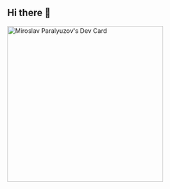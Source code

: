 ## Hi there 👋

<!--
**paralyuzov/Paralyuzov** is a ✨ _special_ ✨ repository because its `README.md` (this file) appears on your GitHub profile.

Here are some ideas to get you started:

- 🔭 I’m currently working on ...
- 🌱 I’m currently learning ...
- 👯 I’m looking to collaborate on ...
- 🤔 I’m looking for help with ...
- 💬 Ask me about ...
- 📫 How to reach me: ...
- 😄 Pronouns: ...
- ⚡ Fun fact: ...
-->
<a href="https://app.daily.dev/paralyuzov"><img src="https://api.daily.dev/devcards/v2/sCZLwXWh7CQ17Pj6kAgmQ.png?r=ea1" width="356" alt="Miroslav Paralyuzov's Dev Card"/></a>
